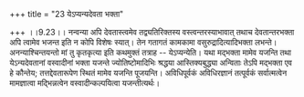 +++
title = "23 येऽप्यन्यदेवता भक्ता"

+++
।।9.23।। नन्वन्या अपि देवतास्त्वमेव तद्व्यतिरिक्तस्य वस्त्वन्तरस्याभावात्
तथाच देवतान्तरभक्ता अपि त्वामेव भजन्त इति न कोपि विशेषः स्यात्। तेन
गतागतं कामकामा वसुरुद्रादित्यादिभक्ता लभन्ते। अनन्याश्चिन्तयन्तो मां तु
कृतकृत्या इति कथमुक्तं तत्राह -- येऽप्यन्येति। यथा मद्भक्ता मामेव यजन्ति
तथा येऽन्यदेवतानां वस्वादीनां भक्ता यजन्ते ज्योतिष्टोमादिभिः श्रद्धया
आस्तिक्यबुद्ध्या अन्विताः तेऽपि मद्भक्ता एव हे कौन्तेय; तत्तद्देवतारूपेण
स्थितं मामेव यजन्ति पूजयन्ति। अविधिपूर्वकं अविधिरज्ञानं तत्पूर्वकं
सर्वात्मत्वेन मामज्ञात्वा मद्भिन्नत्वेन वस्वादीन्कल्पयित्वा
यजन्तीत्यर्थः।

